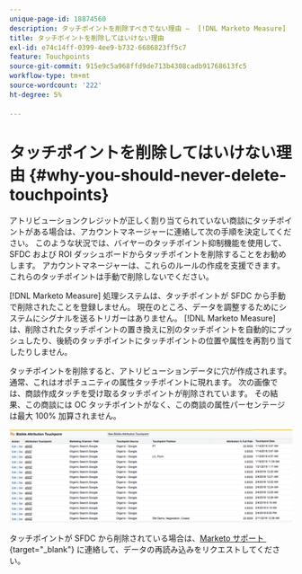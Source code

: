 ```yaml
---
unique-page-id: 18874560
description: タッチポイントを削除すべきでない理由 –  [!DNL Marketo Measure]
title: タッチポイントを削除してはいけない理由
exl-id: e74c14ff-0399-4ee9-b732-6686823ff5c7
feature: Touchpoints
source-git-commit: 915e9c5a968ffd9de713b4308cadb91768613fc5
workflow-type: tm+mt
source-wordcount: '222'
ht-degree: 5%

---
```


# タッチポイントを削除してはいけない理由 {#why-you-should-never-delete-touchpoints}

アトリビューションクレジットが正しく割り当てられていない商談にタッチポイントがある場合は、アカウントマネージャーに連絡して次の手順を決定してください。 このような状況では、バイヤーのタッチポイント抑制機能を使用して、SFDC および ROI ダッシュボードからタッチポイントを削除することをお勧めします。 アカウントマネージャーは、これらのルールの作成を支援できます。 これらのタッチポイントは手動で削除しないでください。

[!DNL Marketo Measure] 処理システムは、タッチポイントが SFDC から手動で削除されたことを登録しません。 現在のところ、データを調整するためにシステムにシグナルを送るトリガーはありません。 [!DNL Marketo Measure] は、削除されたタッチポイントの置き換えに別のタッチポイントを自動的にプッシュしたり、後続のタッチポイントにタッチポイントの位置や属性を再割り当てしたりしません。

タッチポイントを削除すると、アトリビューションデータに穴が作成されます。 通常、これはオポチュニティの属性タッチポイントに現れます。 次の画像では、商談作成タッチを受け取るタッチポイントが削除されています。 その結果、この商談には OC タッチポイントがなく、この商談の属性パーセンテージは最大 100% 加算されません。

![](assets/1.png)

タッチポイントが SFDC から削除されている場合は、[Marketo サポート &#x200B;](https://nation.marketo.com/t5/support/ct-p/Support){target="_blank"} に連絡して、データの再読み込みをリクエストしてください。
